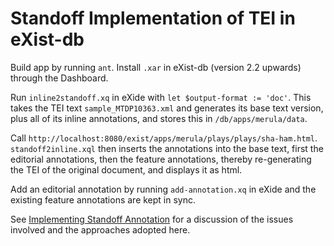 Standoff Implementation of TEI in eXist-db
===================

Build app by running `ant`. Install `.xar` in eXist-db (version 2.2 upwards) through the Dashboard.

Run `inline2standoff.xq` in eXide with `let $output-format := 'doc'`. This takes the TEI text `sample_MTDP10363.xml` and generates its base text version, plus all of its inline annotations, and stores this in `/db/apps/merula/data`.

Call `http://localhost:8080/exist/apps/merula/plays/plays/sha-ham.html`. `standoff2inline.xql` then inserts the annotations into the base text, first the editorial annotations, then the feature annotations, thereby re-generating the TEI of the original document, and displays it as html.

Add an editorial annotation by running `add-annotation.xq` in eXide and the existing feature annotations are kept in sync.

See [Implementing Standoff Annotation](https://github.com/jensopetersen/merula/blob/master/implementing-standoff-annotation.md) for a discussion of the issues involved and the approaches adopted here.